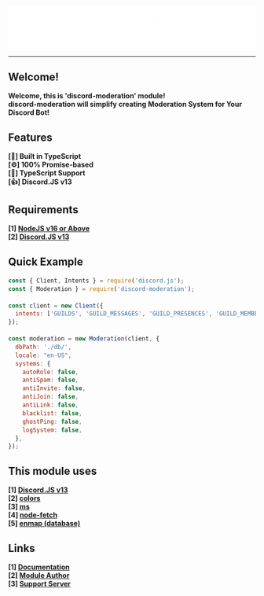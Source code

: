 <img src="https://raw.githubusercontent.com/discord-moderation/source/main/assets/discord-moderation-main.png" />
<hr>

## Welcome!
<strong>Welcome, this is 'discord-moderation' module!</strong> <br />
<strong>discord-moderation will simplify creating Moderation System for Your Discord Bot!</strong>

## Features
<span><strong>[🔑] Built in TypeScript</strong></span> <br />
<span><strong>[⚙] 100% Promise-based</strong></span> <br />
<span><strong>[🙂] TypeScript Support</strong></span> <br />
<span><strong>[👍] Discord.JS v13</strong></span>

## Requirements
<span><strong>[1] [NodeJS v16 or Above](https://nodejs.org/)</strong></span> <br />
<span><strong>[2] [Discord.JS v13](https://npmjs.com/package/discord.js/)</strong></span> <br />

## Quick Example
```js
const { Client, Intents } = require('discord.js');
const { Moderation } = require('discord-moderation');

const client = new Client({
  intents: ['GUILDS', 'GUILD_MESSAGES', 'GUILD_PRESENCES', 'GUILD_MEMBERS', 'GUILD_BANS']
});

const moderation = new Moderation(client, {
  dbPath: './db/',
  locale: "en-US",
  systems: {
    autoRole: false,
    antiSpam: false,
    antiInvite: false,
    antiJoin: false,
    antiLink: false,
    blacklist: false,
    ghostPing: false,
    logSystem: false,
  },
});
```

## This module uses
<span><strong>[1] [Discord.JS v13](https://npmjs.com/package/discord.js/)</strong></span> <br />
<span><strong>[2] [colors](https://npmjs.com/package/colors/)</strong></span> <br />
<span><strong>[3] [ms](https://npmjs.com/package/ms/)</strong></span> <br />
<span><strong>[4] [node-fetch](https://npmjs.com/package/node-fetch/)</strong></span> <br />
<span><strong>[5] [enmap (database)](https://npmjs.com/package/enmap/)</strong></span> <br />

## Links
<span><strong>[1] [Documentation](https://discord-moderation.js.org/)</strong></span> <br />
<span><strong>[2] [Module Author](https://npmjs.com/~badboy-discord/)</strong></span> <br />
<span><strong>[3] [Support Server](https://discord.gg/eGZfaWsZgR/)</strong></span>